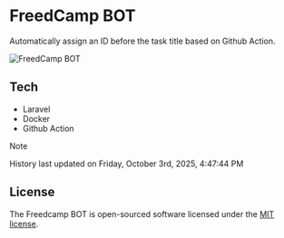 # FreedCamp BOT

Automatically assign an ID before the task title based on Github Action.

![FreedCamp BOT](https://repository-images.githubusercontent.com/737932867/7d34798b-2680-471c-b089-a78a718d3d6a)

## Tech

- Laravel
- Docker
- Github Action

> [!NOTE]  
> History last updated on Friday, October 3rd, 2025, 4:47:44 PM

## License

The Freedcamp BOT is open-sourced software licensed under the [MIT license](https://opensource.org/licenses/MIT).
